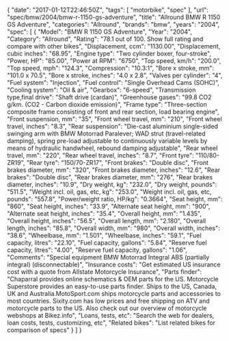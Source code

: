 {
    "date": "2017-01-12T22:46:50Z",
    "tags": [
        "motorbike",
        "spec"
    ],
    "url": "spec\/bmw\/2004\/bmw-r-1150-gs-adventure",
    "title": "Allround BMW R 1150 GS Adventure",
    "categories": "Allround",
    "brands": "bmw",
    "years": "2004",
    "spec": [
        {
            "Model": "BMW R 1150 GS Adventure",
            "Year": "2004",
            "Category": "Allround",
            "Rating": "78.1 out of 100. Show full rating and compare with other bikes",
            "Displacement, ccm": "1130.00",
            "Displacement, cubic inches": "68.95",
            "Engine type": "Two cylinder boxer, four-stroke",
            "Power, HP": "85.00",
            "Power at RPM": "6750",
            "Top speed, km\/h": "200.0",
            "Top speed, mph": "124.3",
            "Compression": "10.3:1",
            "Bore x stroke, mm": "101.0 x 70.5",
            "Bore x stroke, inches": "4.0 x 2.8",
            "Valves per cylinder": "4",
            "Fuel system": "Injection",
            "Fuel control": "Single Overhead Cams (SOHC)",
            "Cooling system": "Oil & air",
            "Gearbox": "6-speed",
            "Transmission type,final drive": "Shaft drive (cardan)",
            "Greenhouse gases": "99.8 CO2 g\/km. (CO2 - Carbon dioxide emission)",
            "Frame type": "Three-section composite frame consisting of front and rear section, load bearing engine",
            "Front suspension, mm": "35",
            "Front wheel travel, mm": "210",
            "Front wheel travel, inches": "8.3",
            "Rear suspension": "Die-cast aluminium single-sided swinging arm with BMW Motorrad Paralever; WAD strut (travel-related damping), spring pre-load adjustable to continuously variable levels by means of hydraulic handwheel, rebound damping adjustable",
            "Rear wheel travel, mm": "220",
            "Rear wheel travel, inches": "8.7",
            "Front tyre": "110\/80-ZR19",
            "Rear tyre": "150\/70-ZR17",
            "Front brakes": "Double disc",
            "Front brakes diameter, mm": "320",
            "Front brakes diameter, inches": "12.6",
            "Rear brakes": "Double disc",
            "Rear brakes diameter, mm": "276",
            "Rear brakes diameter, inches": "10.9",
            "Dry weight, kg": "232.0",
            "Dry weight, pounds": "511.5",
            "Weight incl. oil, gas, etc, kg": "253.0",
            "Weight incl. oil, gas, etc, pounds": "557.8",
            "Power\/weight ratio, HP\/kg": "0.3664",
            "Seat height, mm": "860",
            "Seat height, inches": "33.9",
            "Alternate seat height, mm": "900",
            "Alternate seat height, inches": "35.4",
            "Overall height, mm": "1.435",
            "Overall height, inches": "56.5",
            "Overall length, mm": "2.180",
            "Overall length, inches": "85.8",
            "Overall width, mm": "980",
            "Overall width, inches": "38.6",
            "Wheelbase, mm": "1.501",
            "Wheelbase, inches": "59.1",
            "Fuel capacity, litres": "22.10",
            "Fuel capacity, gallons": "5.84",
            "Reserve fuel capacity, litres": "4.00",
            "Reserve fuel capacity, gallons": "1.06",
            "Comments": "Special equipment BMW Motorrad Integral ABS (partially integral) (disconnectable)",
            "Insurance costs": "Get estimated US insurance cost with a quote from Allstate Motorcycle Insurance",
            "Parts finder": "Chaparral provides online schematics & OEM parts for the US.   Motorcycle Superstore provides an easy-to-use parts finder. Ships to the US, Canada, UK and Australia.MotoSport.com ships motorcycle parts and accessories to most countries.    Sixity.com has low prices and free shipping on ATV and motorcycle parts to the US. Also check out our overview of motorcycle webshops at Bikez.info",
            "Loans, tests, etc": "Search the web for dealers, loan costs, tests, customizing, etc",
            "Related bikes": "List related bikes for comparison of specs"
        }
    ]
}